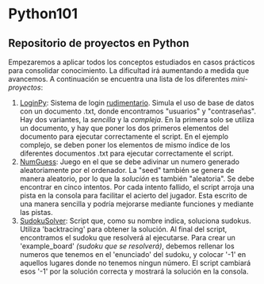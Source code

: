# Python101
## Repositorio de proyectos en Python

Empezaremos a aplicar todos los conceptos estudiados en casos prácticos para consolidar conocimiento. La dificultad irá aumentando a medida que avancemos. 
A continuación se encuentra una lista de los diferentes <i>mini-proyectos</i>: 

1. [LoginPy](https://github.com/JaumeGelabert/Python101/tree/main/loginPy): Sistema de login <u>rudimentario</u>. Simula el uso de base de datos con un documento .txt, donde encontramos "usuarios" y "contraseñas". Hay dos variantes, la <i>sencilla</i> y la <i>compleja</i>. En la primera solo se utiliza un documento, y hay que poner los dos primeros elementos del documento para ejecutar correctamente el script. En el ejemplo complejo, se deben poner los elementos de mismo índice de los diferentes documentos .txt para ejecutar correctamente el script. 
2. [NumGuess](https://github.com/JaumeGelabert/Python101/tree/main/numGuess): Juego en el que se debe adivinar un numero generado aleatoriamente por el ordenador. La "seed" también se genera de manera aleatorio, por lo que la <i>solución</i> es también "aleatoria". Se debe encontrar en cinco intentos. Por cada intento fallido, el script arroja una pista en la consola para facilitar el acierto del jugador. Esta escrito de una manera sencilla y podría mejorarse mediante funciones y mediante las pistas.
3. [SudokuSolver](https://github.com/JaumeGelabert/Python101/tree/main/sudokuSolver): Script que, como su nombre indica, soluciona sudokus. Utiliza 'backtracing' para obtener la solución. Al final del script, encontramos el sudoku que resolverá al ejecutarse. Para crear un 'example_board' <i>(sudoku que se resolverá)</i>, debemos rellenar los numeros que tenemos en el 'enunciado' del sudoku, y colocar '-1' en aquellos lugares donde no tenemos ningun número. El script cambiará esos '-1' por la solución correcta y mostrará la solución en la consola. 
